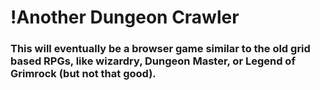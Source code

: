 # !Another Dungeon Crawler

### This will eventually be a browser game similar to the old grid based RPGs, like wizardry, Dungeon Master, or Legend of Grimrock (but not that good).

